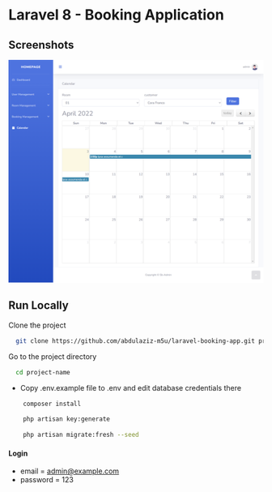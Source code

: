 # Laravel 8 - Booking Application

## Screenshots

![preview img](/preview.png)

## Run Locally

Clone the project

```bash
  git clone https://github.com/abdulaziz-m5u/laravel-booking-app.git project-name
```

Go to the project directory

```bash
  cd project-name
```

-   Copy .env.example file to .env and edit database credentials there

```bash
    composer install
```

```bash
    php artisan key:generate
```

```bash
    php artisan migrate:fresh --seed
```

#### Login

-   email = admin@example.com
-   password = 123
